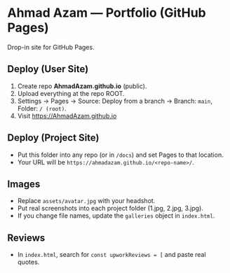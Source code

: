# Ahmad Azam — Portfolio (GitHub Pages)

Drop-in site for GitHub Pages.

## Deploy (User Site)
1) Create repo **AhmadAzam.github.io** (public).
2) Upload everything at the repo ROOT.
3) Settings → Pages → Source: Deploy from a branch → Branch: `main`, Folder: `/ (root)`.
4) Visit https://AhmadAzam.github.io

## Deploy (Project Site)
- Put this folder into any repo (or in `/docs`) and set Pages to that location.
- Your URL will be `https://ahmadazam.github.io/<repo-name>/`.

## Images
- Replace `assets/avatar.jpg` with your headshot.
- Put real screenshots into each project folder (1.jpg, 2.jpg, 3.jpg).
- If you change file names, update the `galleries` object in `index.html`.

## Reviews
- In `index.html`, search for `const upworkReviews = [` and paste real quotes.
